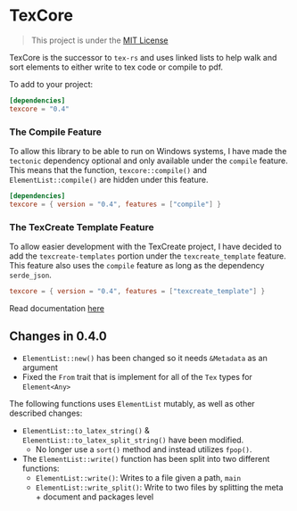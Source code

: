 # TexCore

> This project is under the [MIT License](LICENSE)

TexCore is the successor to `tex-rs` and uses linked lists to help walk and sort elements to either
write to tex code or compile to pdf.

To add to your project:

```toml
[dependencies]
texcore = "0.4"
```

### The Compile Feature

To allow this library to be able to run on Windows systems, I have made the `tectonic` dependency optional and only
available under the `compile` feature. This means that the function, `texcore::compile()` and `ElementList::compile()`
are hidden under this feature.

```toml
[dependencies]
texcore = { version = "0.4", features = ["compile"] }
```

### The TexCreate Template Feature

To allow easier development with the TexCreate project, I have decided to add the `texcreate-templates` portion under
the `texcreate_template` feature. This feature also uses the `compile` feature as long as the dependency `serde_json`.

```toml
texcore = { version = "0.4", features = ["texcreate_template"] }
```

Read documentation [here](https://docs.rs/crate/texcore/latest)

## Changes in 0.4.0

- `ElementList::new()` has been changed so it needs `&Metadata` as an argument
- Fixed the `From` trait that is implement for all of the `Tex` types for `Element<Any>`

The following functions uses `ElementList` mutably, as well as other described changes:

- `ElementList::to_latex_string()` & `ElementList::to_latex_split_string()` have been modified.
    - No longer use a `sort()` method and instead utilizes `fpop()`.
- The `ElementList::write()` function has been split into two different functions:
    - `ElementList::write()`: Writes to a file given a path, `main`
    - `ElementList::write_split()`: Write to two files by splitting the meta + document and packages level
